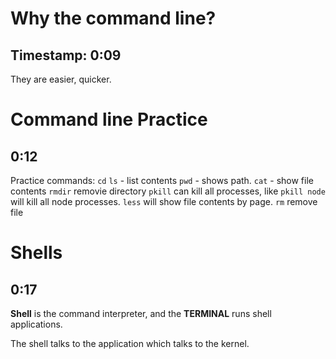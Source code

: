 # Why the command line?
## Timestamp: 0:09

They are easier, quicker.

# Command line Practice
## 0:12

Practice commands:
`cd`
`ls` - list contents
`pwd` - shows path.
`cat` - show file contents
`rmdir` removie directory
`pkill` can kill all processes, like `pkill node` will kill all node processes.
`less` will show file contents by page.
`rm` remove file

# Shells
## 0:17

**Shell** is the command interpreter, and the **TERMINAL** runs shell applications.

The shell talks to the application which talks to the kernel.

